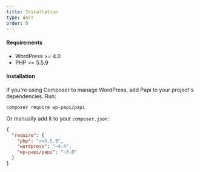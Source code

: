 ```yaml
---
title: Installation
type: docs
order: 0
---
```


#### Requirements

- WordPress >= 4.0
- PHP >= 5.5.9

#### Installation

If you're using Composer to manage WordPress, add Papi to your project's dependencies. Run:

`composer require wp-papi/papi`

Or manually add it to your `composer.json`:

```json
{
  "require": {
    "php": ">=5.5.9",
    "wordpress": "~4.4",
    "wp-papi/papi": "~3.0"
  }
}
```
